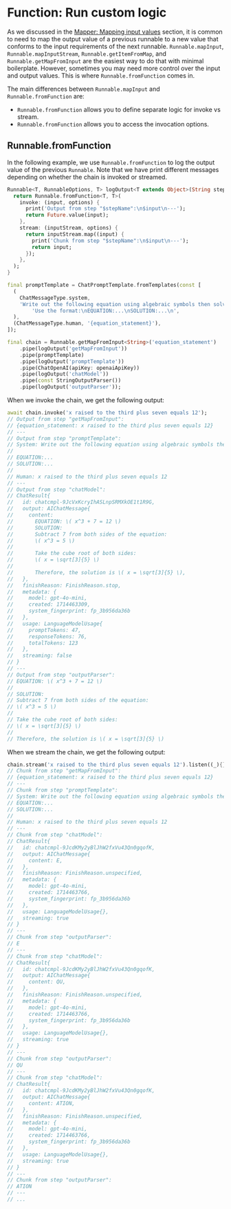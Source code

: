 # Function: Run custom logic

As we discussed in the [Mapper: Mapping input values](/expression_language/primitives/map.md) section, it is common to need to map the output value of a previous runnable to a new value that conforms to the input requirements of the next runnable. `Runnable.mapInput`, `Runnable.mapInputStream`, `Runnable.getItemFromMap`, and `Runnable.getMapFromInput` are the easiest way to do that with minimal boilerplate. However, sometimes you may need more control over the input and output values. This is where `Runnable.fromFunction` comes in.

The main differences between `Runnable.mapInput` and `Runnable.fromFunction` are:
- `Runnable.fromFunction` allows you to define separate logic for invoke vs stream.
- `Runnable.fromFunction` allows you to access the invocation options.

## Runnable.fromFunction

In the following example, we use `Runnable.fromFunction` to log the output value of the previous `Runnable`. Note that we have print different messages depending on whether the chain is invoked or streamed.

```dart
Runnable<T, RunnableOptions, T> logOutput<T extends Object>(String stepName) {
  return Runnable.fromFunction<T, T>(
    invoke: (input, options) {
      print('Output from step "$stepName":\n$input\n---');
      return Future.value(input);
    },
    stream: (inputStream, options) {
      return inputStream.map((input) {
        print('Chunk from step "$stepName":\n$input\n---');
        return input;
      });
    },
  );
}

final promptTemplate = ChatPromptTemplate.fromTemplates(const [
  (
    ChatMessageType.system,
    'Write out the following equation using algebraic symbols then solve it. '
        'Use the format:\nEQUATION:...\nSOLUTION:...\n',
  ),
  (ChatMessageType.human, '{equation_statement}'),
]);

final chain = Runnable.getMapFromInput<String>('equation_statement')
    .pipe(logOutput('getMapFromInput'))
    .pipe(promptTemplate)
    .pipe(logOutput('promptTemplate'))
    .pipe(ChatOpenAI(apiKey: openaiApiKey))
    .pipe(logOutput('chatModel'))
    .pipe(const StringOutputParser())
    .pipe(logOutput('outputParser'));
```

When we invoke the chain, we get the following output:
```dart
await chain.invoke('x raised to the third plus seven equals 12');
// Output from step "getMapFromInput":
// {equation_statement: x raised to the third plus seven equals 12}
// ---
// Output from step "promptTemplate":
// System: Write out the following equation using algebraic symbols then solve it. Use the format
//
// EQUATION:...
// SOLUTION:...
//
// Human: x raised to the third plus seven equals 12
// ---
// Output from step "chatModel":
// ChatResult{
//   id: chatcmpl-9JcVxKcryIhASLnpSRMXkOE1t1R9G,
//   output: AIChatMessage{
//     content:
//       EQUATION: \( x^3 + 7 = 12 \)
//       SOLUTION:
//       Subtract 7 from both sides of the equation:
//       \( x^3 = 5 \)
//
//       Take the cube root of both sides:
//       \( x = \sqrt[3]{5} \)
//
//       Therefore, the solution is \( x = \sqrt[3]{5} \),
//   },
//   finishReason: FinishReason.stop,
//   metadata: {
//     model: gpt-4o-mini,
//     created: 1714463309,
//     system_fingerprint: fp_3b956da36b
//   },
//   usage: LanguageModelUsage{
//     promptTokens: 47,
//     responseTokens: 76,
//     totalTokens: 123
//   },
//   streaming: false
// }
// ---
// Output from step "outputParser":
// EQUATION: \( x^3 + 7 = 12 \)
//
// SOLUTION:
// Subtract 7 from both sides of the equation:
// \( x^3 = 5 \)
//
// Take the cube root of both sides:
// \( x = \sqrt[3]{5} \)
//
// Therefore, the solution is \( x = \sqrt[3]{5} \)
```

When we stream the chain, we get the following output:
```dart
chain.stream('x raised to the third plus seven equals 12').listen((_){});
// Chunk from step "getMapFromInput":
// {equation_statement: x raised to the third plus seven equals 12}
// ---
// Chunk from step "promptTemplate":
// System: Write out the following equation using algebraic symbols then solve it. Use the format:
// EQUATION:...
// SOLUTION:...
// 
// Human: x raised to the third plus seven equals 12
// ---
// Chunk from step "chatModel":
// ChatResult{
//   id: chatcmpl-9JcdKMy2yBlJhW2fxVu43Qn0gqofK, 
//   output: AIChatMessage{
//     content: E,
//   },
//   finishReason: FinishReason.unspecified,
//   metadata: {
//     model: gpt-4o-mini, 
//     created: 1714463766, 
//     system_fingerprint: fp_3b956da36b
//   },
//   usage: LanguageModelUsage{},
//   streaming: true
// }
// ---
// Chunk from step "outputParser":
// E
// ---
// Chunk from step "chatModel":
// ChatResult{
//   id: chatcmpl-9JcdKMy2yBlJhW2fxVu43Qn0gqofK, 
//   output: AIChatMessage{
//     content: QU,
//   },
//   finishReason: FinishReason.unspecified,
//   metadata: {
//     model: gpt-4o-mini, 
//     created: 1714463766, 
//     system_fingerprint: fp_3b956da36b
//   },
//   usage: LanguageModelUsage{},
//   streaming: true
// }
// ---
// Chunk from step "outputParser":
// QU
// ---
// Chunk from step "chatModel":
// ChatResult{
//   id: chatcmpl-9JcdKMy2yBlJhW2fxVu43Qn0gqofK, 
//   output: AIChatMessage{
//     content: ATION,
//   },
//   finishReason: FinishReason.unspecified,
//   metadata: {
//     model: gpt-4o-mini, 
//     created: 1714463766, 
//     system_fingerprint: fp_3b956da36b
//   },
//   usage: LanguageModelUsage{},
//   streaming: true
// }
// ---
// Chunk from step "outputParser":
// ATION
// ---
// ...
```
